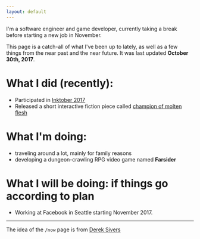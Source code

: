 ```yaml
---
layout: default
---
```


I'm a software engineer and game developer, currently taking a break before starting a new job in November.

This page is a catch-all of what I've been up to lately, as well as a few things from the near past and the near future. It was last updated **October 30th, 2017**.

# What I did (recently):

* Participated in [Inktober 2017](https://twitter.com/dmliao/status/920480659797413888)
* Released a short interactive fiction piece called [champion of molten flesh](https://amorphous.itch.io/champion)

# What I'm doing:

* traveling around a lot, mainly for family reasons
* developing a dungeon-crawling RPG video game named **Farsider**

# What I will be doing: <span class='small'>if things go according to plan</span>

* Working at Facebook in Seattle starting November 2017.

---

The idea of the `/now` page is from [Derek Sivers](https://sivers.org/nowff)
